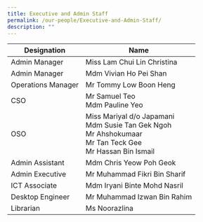```yaml
---
title: Executive and Admin Staff
permalink: /our-people/Executive-and-Admin-Staff/
description: ""
---
```

| Designation | Name | 
| -------- | -------- | 
| Admin Manager     | Miss Lam Chui Lin Christina
| Admin Manager | Mdm Vivian Ho Pei Shan
| Operations Manager | Mr Tommy Low Boon Heng
| CSO | Mr Samuel Teo <br> Mdm Pauline Yeo
|OSO | Miss Mariyal d/o Japamani <br> Mdm Susie Tan Gek Ngoh <br> Mr Ahshokumaar <br> Mr Tan Teck Gee <br> Mr Hassan Bin Ismail
|Admin Assistant | Mdm Chris Yeow Poh Geok 
| Admin Executive | Mr Muhammad Fikri Bin Sharif
| ICT Associate | Mdm Iryani Binte Mohd Nasril
| Desktop Engineer | Mr Muhammad Izwan Bin Rahim 
| Librarian | Ms Noorazlina